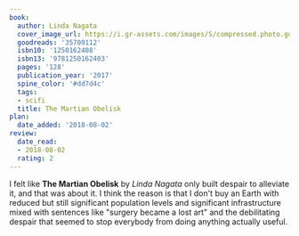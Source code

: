 ```yaml
---
book:
  author: Linda Nagata
  cover_image_url: https://i.gr-assets.com/images/S/compressed.photo.goodreads.com/books/1500521839l/35709112._SX98_.jpg
  goodreads: '35709112'
  isbn10: '1250162408'
  isbn13: '9781250162403'
  pages: '128'
  publication_year: '2017'
  spine_color: '#dd7d4c'
  tags:
  - scifi
  title: The Martian Obelisk
plan:
  date_added: '2018-08-02'
review:
  date_read:
  - 2018-08-02
  rating: 2
---
```


I felt like **The Martian Obelisk** by *Linda Nagata* only built despair to alleviate it, and that was about it. I think the reason is that I don't buy an Earth with reduced but still significant population levels and significant infrastructure mixed with sentences like "surgery became a lost art" and the debilitating despair that seemed to stop everybody from doing anything actually useful.
